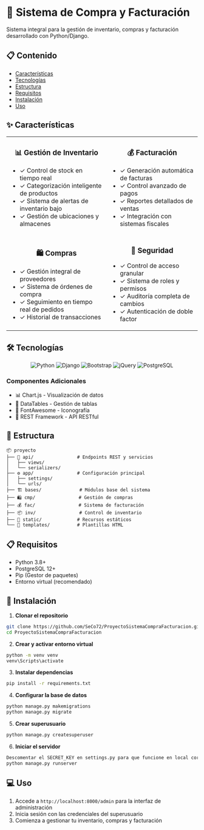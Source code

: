 # 🏪 Sistema de Compra y Facturación

Sistema integral para la gestión de inventario, compras y facturación desarrollado con Python/Django.

## 📋 Contenido
- [Características](#-características)
- [Tecnologías](#-tecnologías)
- [Estructura](#-estructura)
- [Requisitos](#-requisitos)
- [Instalación](#-instalación)
- [Uso](#-uso)

## ✨ Características

<table>
  <tr>
    <td>
      <h3 align="center">📊 Gestión de Inventario</h3>
      <ul>
        <li>✓ Control de stock en tiempo real</li>
        <li>✓ Categorización inteligente de productos</li>
        <li>✓ Sistema de alertas de inventario bajo</li>
        <li>✓ Gestión de ubicaciones y almacenes</li>
      </ul>
    </td>
    <td>
      <h3 align="center">💰 Facturación</h3>
      <ul>
        <li>✓ Generación automática de facturas</li>
        <li>✓ Control avanzado de pagos</li>
        <li>✓ Reportes detallados de ventas</li>
        <li>✓ Integración con sistemas fiscales</li>
      </ul>
    </td>
  </tr>
  <tr>
    <td>
      <h3 align="center">🛍️ Compras</h3>
      <ul>
        <li>✓ Gestión integral de proveedores</li>
        <li>✓ Sistema de órdenes de compra</li>
        <li>✓ Seguimiento en tiempo real de pedidos</li>
        <li>✓ Historial de transacciones</li>
      </ul>
    </td>
    <td>
      <h3 align="center">🔑 Seguridad</h3>
      <ul>
        <li>✓ Control de acceso granular</li>
        <li>✓ Sistema de roles y permisos</li>
        <li>✓ Auditoría completa de cambios</li>
        <li>✓ Autenticación de doble factor</li>
      </ul>
    </td>
  </tr>
</table>

## 🛠️ Tecnologías

<div align="center">

![Python](https://img.shields.io/badge/Python-FFD43B?style=for-the-badge&logo=python&logoColor=blue)
![Django](https://img.shields.io/badge/Django-092E20?style=for-the-badge&logo=django&logoColor=green)
![Bootstrap](https://img.shields.io/badge/Bootstrap-563D7C?style=for-the-badge&logo=bootstrap&logoColor=white)
![jQuery](https://img.shields.io/badge/jQuery-0769AD?style=for-the-badge&logo=jquery&logoColor=white)
![PostgreSQL](https://img.shields.io/badge/PostgreSQL-316192?style=for-the-badge&logo=postgresql&logoColor=white)

</div>

### Componentes Adicionales
- 📊 Chart.js - Visualización de datos
- 📑 DataTables - Gestión de tablas
- 🎨 FontAwesome - Iconografía
- 🔄 REST Framework - API RESTful

## 📁 Estructura

```
📦 proyecto
├── 🔌 api/                # Endpoints REST y servicios
│   ├── views/
│   └── serializers/
├── ⚙️ app/                # Configuración principal
│   ├── settings/
│   └── urls/
├── 🏗️ bases/              # Módulos base del sistema
├── 🛍️ cmp/                # Gestión de compras
├── 💰 fac/                # Sistema de facturación
├── 📦 inv/                # Control de inventario
├── 🎨 static/             # Recursos estáticos
└── 📑 templates/          # Plantillas HTML
```

## 📋 Requisitos

- Python 3.8+
- PostgreSQL 12+
- Pip (Gestor de paquetes)
- Entorno virtual (recomendado)

## 🚀 Instalación

1. **Clonar el repositorio**
```bash
git clone https://github.com/SeCo72/ProyectoSistemaCompraFacturacion.git
cd ProyectoSistemaCompraFacturacion
```

2. **Crear y activar entorno virtual**
```bash
python -m venv venv
venv\Scripts\activate
```

3. **Instalar dependencias**
```bash
pip install -r requirements.txt
```

4. **Configurar la base de datos**
```bash
python manage.py makemigrations
python manage.py migrate
```

5. **Crear superusuario**
```bash
python manage.py createsuperuser
```

6. **Iniciar el servidor**
```bash
Descomentar el SECRET_KEY en settings.py para que funcione en local correctamente
python manage.py runserver
```

## 💻 Uso

1. Accede a `http://localhost:8000/admin` para la interfaz de administración
2. Inicia sesión con las credenciales del superusuario
3. Comienza a gestionar tu inventario, compras y facturación
